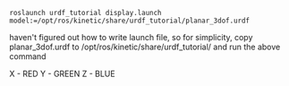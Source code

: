 `roslaunch urdf_tutorial display.launch model:=/opt/ros/kinetic/share/urdf_tutorial/planar_3dof.urdf`

haven't figured out how to write launch file, so for simplicity, copy planar_3dof.urdf to /opt/ros/kinetic/share/urdf_tutorial/ and run the above command

X - RED 
Y - GREEN
Z - BLUE 
